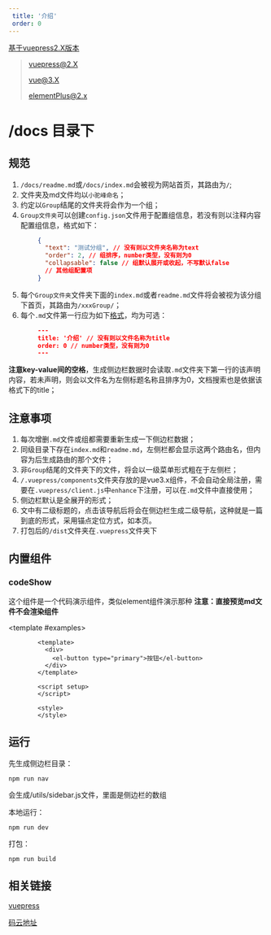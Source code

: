 ```yaml
---
 title: '介绍'
 order: 0
---
```


[基于vuepress2.X版本](https://v2.vuepress.vuejs.org/zh/)

> vuepress@2.X
>
> vue@3.X
>
> elementPlus@2.x

# /docs 目录下

## 规范

1. `/docs/readme.md`或`/docs/index.md`会被视为网站首页，其路由为`/`;
2. 文件夹及md文件均以`小驼峰命名`；
3. 约定以`Group`结尾的文件夹将会作为一个组；
4. `Group文件夹`可以创建`config.json`文件用于配置组信息，若没有则以注释内容配置组信息，格式如下：

  ```json
          {
            "text": "测试分组", // 没有则以文件夹名称为text
            "order": 2, // 组排序，number类型，没有则为0
            "collapsable": false // 组默认展开或收起，不写默认false
            // 其他组配置项
          }
  ```

5. 每个`Group文件夹`文件夹下面的`index.md`或者`readme.md`文件将会被视为该分组下首页，其路由为`/xxxGroup/`；
6. 每个`.md`文件第一行应为如下[格式](https://v2.vuepress.vuejs.org/zh/guide/page.html#frontmatter)，均为可选：

  ```json
          ---
          title: '介绍' // 没有则以文件名称为title
          order: 0 // number类型，没有则为0
          ---
  ```

**注意key-value间的空格**，生成侧边栏数据时会读取`.md`文件夹下第一行的该声明内容，若未声明，则会以文件名为左侧标题名称且排序为0，文档搜索也是依据该格式下的title；

## 注意事项

1. 每次增删`.md`文件或组都需要重新生成一下侧边栏数据；
2. 同级目录下存在`index.md`和`readme.md`，左侧栏都会显示这两个路由名，但内容为后生成路由的那个文件；
3. 非`Group`结尾的文件夹下的文件，将会以一级菜单形式粗在于左侧栏；
4. `/.vuepress/components`文件夹存放的是vue3.x组件，不会自动全局注册，需要在`.vuepress/client.js`中`enhance`下注册，可以在`.md`文件中直接使用；
5. 侧边栏默认是全展开的形式；
6. 文中有二级标题的，点击该导航后将会在侧边栏生成二级导航，这种就是一篇到底的形式，采用锚点定位方式，如本页。
7. 打包后的`/dist`文件夹在`.vuepress`文件夹下

## 内置组件

### codeShow

这个组件是一个代码演示组件，类似element组件演示那种
**注意：直接预览md文件不会渲染组件**

<CodeShow>

  <template #examples>
    <Test />
  </template>

```vue
        <template>
          <div>
            <el-button type="primary">按钮</el-button>
          </div>
        </template>

        <script setup>
        </script>

        <style>
        </style>
```

</CodeShow>


## 运行

先生成侧边栏目录：

`npm run nav`

会生成/utils/sidebar.js文件，里面是侧边栏的数组

本地运行：

`npm run dev`

打包：

`npm run build`


## 相关链接

[vuepress](https://v2.vuepress.vuejs.org/zh/)

[码云地址](https://gitee.com/mosowe/vuepress3)
